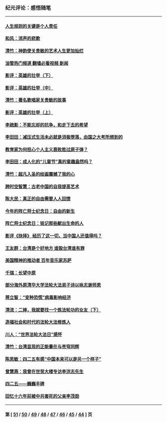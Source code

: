 ### 纪元评论：感悟随笔
---
#### [人生规则的关键是个人责任](../../pages/nsc1035/n13053252.md?06300330) 
#### [和风：消声的悲歌](../../pages/nsc1035/n13051994.md?06300330) 
#### [清竹：神韵使关贵敏的艺术人生更加灿烂](../../pages/nsc1035/n13038731.md?06300330) 
#### [油管热门频道 翻墙必看视频 新闻](ok?06300330)
#### [影评：英雄的壮举（下）](../../pages/nsc1035/n13027438.md?06300330) 
#### [影评：英雄的壮举（中）](../../pages/nsc1035/n13027244.md?06300330) 
#### [清竹：著名歌唱家关贵敏的故事](../../pages/nsc1035/n13025435.md?06300330) 
#### [影评：英雄的壮举（上）](../../pages/nsc1035/n13024688.md?06300330) 
#### [李疏影：不能忘却的抗争，和走下去的希望](../../pages/nsc1035/n13022097.md?06300330) 
#### [李田田：减压式生活未必就是消极堕落，由国之大考所想到的](../../pages/nsc1035/n13017621.md?06300330) 
#### [教育家为何担心个人主义衰败胜过原子弹？](../../pages/nsc1035/n13002969.md?06300330) 
#### [李田田：成人化的“儿童节”真的童趣盎然吗？](../../pages/nsc1035/n13000386.md?06300330) 
#### [清竹：超凡入圣的绘画震撼了我的心](../../pages/nsc1035/n12993985.md?06300330) 
#### [跨时空智慧：古老中国的自我提高艺术](../../pages/nsc1035/n12988506.md?06300330) 
#### [陈大民：真正的自由需要人人回馈](../../pages/nsc1035/n12990148.md?06300330) 
#### [今年的阵亡将士纪念日：自由的新生](../../pages/nsc1035/n12989540.md?06300330) 
#### [阵亡将士纪念日：铭记那些献出生命的人](../../pages/nsc1035/n12985418.md?06300330) 
#### [影评《抉择》 经历了这一切，当中国人还值得吗？](../../pages/nsc1035/n12983029.md?06300330) 
#### [王友群：台湾是个好地方 谁毁台湾谁有罪](../../pages/nsc1035/n12977761.md?06300330) 
#### [美国精神的推动者 百年音乐家苏萨](../../pages/nsc1035/n12974542.md?06300330) 
#### [千瑞：长望中原](../../pages/nsc1035/n12976554.md?06300330) 
#### [部分海外原清华大学法轮大法弟子诗以咏志谢师恩](../../pages/nsc1035/n12957723.md?06300330) 
#### [蒋立智：“变种恐慌”病毒影响经济](../../pages/nsc1035/n12955438.md?06300330) 
#### [清流：二婶，我就要找一个炼法轮功的女友（下）](../../pages/nsc1035/n12953189.md?06300330) 
#### [造福社会和时代的法轮大法修炼人](../../pages/nsc1035/n12944018.md?06300330) 
#### [川人：“世界法轮大法日”感怀](../../pages/nsc1035/n12932771.md?06300330) 
#### [清竹：台湾显现的正能量在与苍穹同辉](../../pages/nsc1035/n12928084.md?06300330) 
#### [陈思敏：四二五有感“中国本来可以是另一个样子”](../../pages/nsc1035/n12902318.md?06300330) 
#### [曾慧燕：我曾在世贸大楼专访李洪志先生](../../pages/nsc1035/n12898729.md?06300330) 
#### [四二五——巍巍丰碑](../../pages/nsc1035/n12893609.md?06300330) 
#### [回忆十六年前被中共害死的父亲李茂勋](../../pages/nsc1035/n12880270.md?06300330) 

---
#### 第 [ [51](./51.md?06300330) / [50](./50.md?06300330) / [49](./49.md?06300330) / [48](./48.md?06300330) / [47](./47.md?06300330) / [46](./46.md?06300330) / [45](./45.md?06300330) / [44](./44.md?06300330) ] 页
